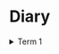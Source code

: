 # Diary

<details><summary>Term 1</summary>

<details><summary>Week 9</summary>

### 17/11/2024 - 19/11/2024

Completed the tic-tac-toe PoC targeting javascript - aiming to translate
javascript PoCs into erlang while developing the pong PoC to help with
understanding key differences between the targets.

</details>

<details><summary>Week 8</summary>

### 14/11/2024 - 16/11/2024

Completed the online chat PoC targeting javascript, with messages saving to the
database aswell so that new users in a chat can see old messages. Started to
finish off the tic-tac-toe PoC targeting javascript. Will work on the pong PoC,
targeting Erlang, in parallel.

### 09/11/2024 - 13/11/2024

Shifting focus for PoCs to functional programs targeting Erlang, after a meeting
with my supervisor; no longer doing concurrency testing and comparing targets. I
have chosen to finish off the PoCs that target javascript, that have already
been started, to help focus on familiarising myself with the technologies the
targets share before facing the ones they do not.

Produced chat page for online chat PoC and implemented message publishing

</details>

<details><summary>Week 7</summary>

### 07/11/2024 - 08/11/2024

Testing the Pub / Sub functions and interactions with websockets. Ensuring all
relevant end-to-end communications can be made

### 04/11/2024 - 06/11/2024

Researched into and implemented FFI functions for the Pub / Sub design pattern

</details>

<details><summary>Week 6</summary>

### 30/10/2024 - 01/11/2024

Looked into the Chrobot documentation and learnt how to write the
automated-browser tests (was a little confused on using the Chrome DevTools
protocols)

### 28/10/2024 - 30/10/2024

Research into testing web frontends and middleware. Setup automated-browser
testing through Chrobot

</details>

<details><summary>Week 5</summary>

### 23/10/2024 - 25/10/2024

Setup Incremental Interactive Unit Testing in the gleam project and tested use
of the server request handler

### 21/10/2024 - 23/10/2024

Setup the gleam project for online chat (targeting javascript) and created the
home page with websocket messaging

</details>

<details><summary>Week 4</summary>

### 17/10/2024 - 21/10/2024

Making screen designs something that will be worked on during the work on the
rest of the goals on the timeline (this will help with understanding how to
build what I want with my technologies).

Having a look at concurrency testing programs and a means to do TDD &
documentation with my chosen technologies (I know you can do so (and well), but
I just need to learn how).

### 14/10/2024 - 16/10/2024

Setting up the technologies for my project on my machine (WSL, Deno, Gleam,
etc.). Finishing off my screen designs.

</details>

<details><summary>Week 3</summary>

### 08/10/2024 - 11/10/2024

Got more feedback from my supervisor for my project plan & made the
improvements. Continued with screen designs & did further research into my
chosen technologies (specifically Gleam) due to a misunderstanding of it's
implementation of concurrency.

### 07/10/2024 - 08/10/2024

Finished improving the project plan. I have also setup hosting for the final
program and all of the proof of concepts that will be produced. This includes
deno deploy for the websocket servers and aiven for the Valkey database.

</details>

<details><summary>Week 2</summary>

### 02/10/2024 - 07/10/2024

Began digitizing the screen designs and started to learn how to use Valkey &
radish (database & client) for the final game. Also, after a meeting with my
supervisor, I am improving my project plan.

### 30/09/2024 - 01/10/2024

Drew the screen designs and program architecture diagrams for the final game.

</details>

<details><summary>Week 1</summary>

### 23/09/2024 - 27/09/2024

Produced the project plan and did research on viable technologies for concurrent
environments.

</details>

</details>

